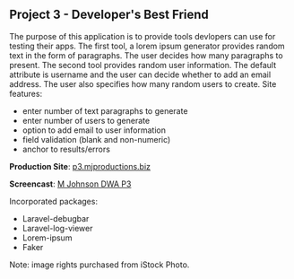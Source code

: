 Project 3 - Developer's Best Friend
------

The purpose of this application is to provide tools devlopers can use for testing their apps. The first tool, a lorem ipsum generator provides random text in the form of paragraphs. The user decides how many paragraphs to present. The second tool provides random user information. The default attribute is username and the user can decide whether to add an email address. The user also specifies how many random users to create. Site features:

+ enter number of text paragraphs to generate
+ enter number of users to generate
+ option to add email to user information
+ field validation (blank and non-numeric)
+ anchor to results/errors

**Production Site**: [p3.mjproductions.biz](http://p3.mjproductions.biz)

**Screencast**: [M Johnson DWA P3](https://youtu.be/V-WcWAGGZ9U)

Incorporated packages:

+ Laravel-debugbar
+ Laravel-log-viewer
+ Lorem-ipsum
+ Faker

Note: image rights purchased from iStock Photo.